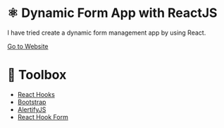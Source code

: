 # ⚛️ Dynamic Form App with ReactJS

I have tried create a dynamic form management app by using React. 

<a href="">Go to Website</a>

# 🧰 Toolbox

<ul style="list-style-type:disc">
   <li><a href="https://reactjs.org/docs/hooks-intro.html">React Hooks</a></li>
   <li><a href="https://getbootstrap.com/docs/4.6/getting-started/introduction/">Bootstrap</a></li>
   <li><a href="https://alertifyjs.com/">AlertifyJS</a></li>
   <li><a href="https://react-hook-form.com/">React Hook Form</a></li>
</ul>
